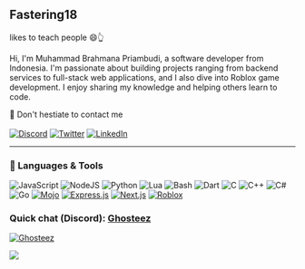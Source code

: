 ## Fastering18 
likes to teach people :smile::point_up_2:  

Hi, I'm Muhammad Brahmana Priambudi, a software developer from Indonesia. I'm passionate about building projects ranging from backend services to full-stack web applications, and I also dive into Roblox game development. I enjoy sharing my knowledge and helping others learn to code.

:incoming_envelope: Don't hestiate to contact me  
<br>
[![Discord](https://img.shields.io/badge/Discord-7289DA?style=for-the-badge&logo=discord&logoColor=white)](https://discord.com/users/775363892167573535)
[![Twitter](https://img.shields.io/badge/Twitter-1DA1F2?style=for-the-badge&logo=x&logoColor=white)](https://twitter.com/FasteringDev)
[![LinkedIn](https://img.shields.io/badge/LinkedIn-0077B5?style=for-the-badge&logo=linkedin&logoColor=white)](https://id.linkedin.com/in/muhammad-brahmana-priambudi-888042320) 

<hr>

### 📝 Languages & Tools
![JavaScript](https://img.shields.io/badge/javascript-%23323330.svg?style=for-the-badge&logo=javascript&logoColor=%23F7DF1E)
![NodeJS](https://img.shields.io/badge/node.js-6DA55F?style=for-the-badge&logo=node.js&logoColor=white)
![Python](https://img.shields.io/badge/python-3670A0?style=for-the-badge&logo=python&logoColor=ffdd54)
![Lua](https://img.shields.io/badge/lua-%232C2D72.svg?style=for-the-badge&logo=lua&logoColor=white)
![Bash](https://img.shields.io/badge/bash-%23121011.svg?style=for-the-badge&logo=gnu-bash&logoColor=white)
![Dart](https://img.shields.io/badge/dart-%230175C2.svg?style=for-the-badge&logo=dart&logoColor=white)
![C](https://img.shields.io/badge/c-%2300599C.svg?style=for-the-badge&logo=c&logoColor=white)
![C++](https://img.shields.io/badge/c++-%2300599C.svg?style=for-the-badge&logo=c%2B%2B&logoColor=white)
![C#](https://img.shields.io/badge/c%23-%23239120.svg?style=for-the-badge&logo=c-sharp&logoColor=white)
![Go](https://img.shields.io/badge/go-%2300ADD8.svg?style=for-the-badge&logo=go&logoColor=white)
[![Mojo](https://img.shields.io/badge/Mojo-D74229?style=for-the-badge&logoColor=white)](https://www.modular.com/mojo)
[![Express.js](https://img.shields.io/badge/Express.js-%23404d59.svg?logo=express&style=for-the-badge&logoColor=white)](#)
[![Next.js](https://img.shields.io/badge/Next.js-black?logo=next.js&style=for-the-badge&logoColor=white)](#)
[![Roblox](https://img.shields.io/badge/Roblox-0000FF?logo=roblox&style=for-the-badge&logoColor=white)](#)


### Quick chat (Discord):  [Ghosteez](https://discord.com/users/775363892167573535)  
[![Ghosteez](https://discord.c99.nl/widget/theme-1/775363892167573535.png)](https://discord.com/users/775363892167573535) 

![](https://hit.yhype.me/github/profile?account_id=73803835)
